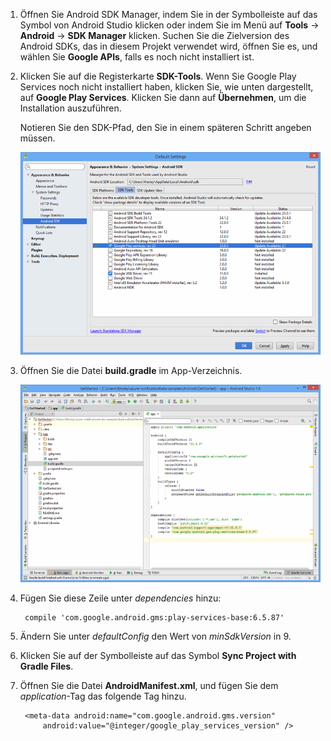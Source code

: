 1. Öffnen Sie Android SDK Manager, indem Sie in der Symbolleiste auf das Symbol von Android Studio klicken oder indem Sie im Menü auf **Tools** -> **Android** -> **SDK Manager** klicken. Suchen Sie die Zielversion des Android SDKs, das in diesem Projekt verwendet wird, öffnen Sie es, und wählen Sie **Google APIs**, falls es noch nicht installiert ist.

2. Klicken Sie auf die Registerkarte **SDK-Tools**. Wenn Sie Google Play Services noch nicht installiert haben, klicken Sie, wie unten dargestellt, auf **Google Play Services**. Klicken Sie dann auf **Übernehmen**, um die Installation auszuführen.
 
	Notieren Sie den SDK-Pfad, den Sie in einem späteren Schritt angeben müssen.

   	![](./media/notification-hubs-android-studio-add-google-play-services/notification-hubs-android-studio-sdk-manager.png)


3. Öffnen Sie die Datei **build.gradle** im App-Verzeichnis.

	![](./media/notification-hubs-android-studio-add-google-play-services/notification-hubs-android-studio-add-google-play-dependency.png)

4. Fügen Sie diese Zeile unter *dependencies* hinzu:

   		compile 'com.google.android.gms:play-services-base:6.5.87'

5. Ändern Sie unter *defaultConfig* den Wert von *minSdkVersion* in 9.
 
6. Klicken Sie auf der Symbolleiste auf das Symbol **Sync Project with Gradle Files**.

7. Öffnen Sie die Datei **AndroidManifest.xml**, und fügen Sie dem *application*-Tag das folgende Tag hinzu.

        <meta-data android:name="com.google.android.gms.version"
            android:value="@integer/google_play_services_version" />
 

<!---HONumber=Oct15_HO3-->